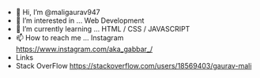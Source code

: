 - 👋 Hi, I’m @maligaurav947
- 👀 I’m interested in ... Web Development
- 🌱 I’m currently learning ... HTML / CSS / JAVASCRIPT
- 📫 How to reach me ... Instagram https://www.instagram.com/aka_gabbar_/
- Links
-   Stack OverFlow https://stackoverflow.com/users/18569403/gaurav-mali

<!---
maligaurav947/maligaurav947 is a ✨ special ✨ repository because its `README.md` (this file) appears on your GitHub profile.
You can click the Preview link to take a look at your changes.
--->
